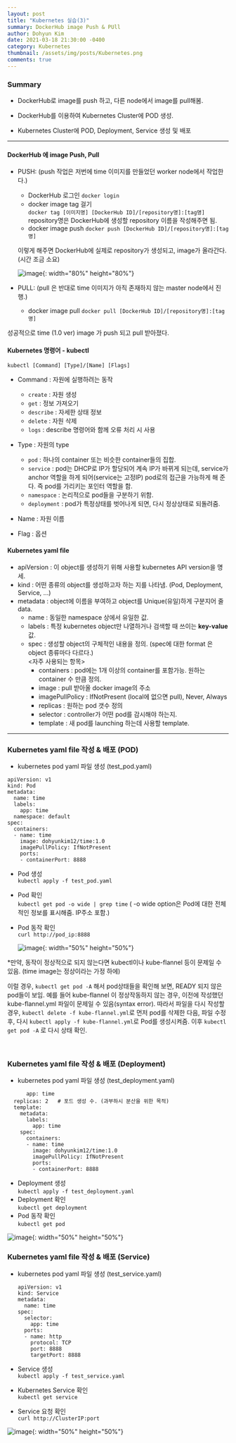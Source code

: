 ```yaml
---
layout: post
title: "Kubernetes 실습(3)"
summary: DockerHub image Push & PUll
author: Dohyun Kim
date: 2021-03-18 21:30:00 -0400
category: Kubernetes
thumbnail: /assets/img/posts/Kubernetes.png
comments: true
---
```


### Summary

- DockerHub로 image를 push 하고, 다른 node에서 image를 pull해봄.  

- DockerHub를 이용하여 Kubernetes Cluster에 POD 생성.

- Kubernetes Cluster에 POD, Deployment, Service 생성 및 배포

---

#### DockerHub 에 image Push, Pull
- PUSH: (push 작업은 저번에 time 이미지를 만들었던 worker node에서 작업한다.)
    + DockerHub 로그인 ```docker login```
    + docker image tag 걸기  
        ```docker tag [이미지명] [DockerHub ID]/[repository명]:[tag명]```  
        repository명은 DockerHub에 생성할 repository 이름을 작성해주면 됨.
    + docker image push
        ```docker push [DockerHub ID]/[repository명]:[tag명]```

    이렇게 해주면 DockerHub에 실제로 repository가 생성되고, image가 올라간다. (시간 조금 소요)

    ![image](https://user-images.githubusercontent.com/72643027/112596257-eaa1d600-8e4e-11eb-83a6-50e985351678.png){: width="80%" height="80%"}

- PULL: (pull 은 반대로 time 이미지가 아직 존재하지 않는 master node에서 진행.)
    + docker image pull
        ```docker pull [DockerHub ID]/[repository명]:[tag명]```

성공적으로 time (1.0 ver) image 가 push 되고 pull 받아졌다.

#### Kubernetes 명령어 - kubectl
```kubectl [Command] [Type]/[Name] [Flags]```  
- Command : 자원에 실행하려는 동작
    + ```create``` : 자원 생성
    + ```get``` : 정보 가져오기
    + ```describe``` : 자세한 상태 정보
    + ```delete``` : 자원 삭제 
    + ```logs``` : describe 명령어와 함께 오류 처리 시 사용

- Type : 자원의 type
    + ```pod``` : 하나의 container 또는 비슷한 container들의 집합.
    + ```service``` : pod는 DHCP로 IP가 할당되어 계속 IP가 바뀌게 되는데, service가 anchor 역할을 하게 되어(service는 고정IP) pod로의 접근을 가능하게 해 준다. 즉 pod를 가리키는 포인터 역할을 함.
    + ```namespace``` : 논리적으로 pod들을 구분하기 위함.
    + ```deployment``` : pod가 특정상태를 벗어나게 되면, 다시 정상상태로 되돌려줌.

- Name : 자원 이름
- Flag : 옵션


#### Kubernetes yaml file
- apiVersion : 이 object를 생성하기 위해 사용할 kubernetes API version을 명세.
- kind : 어떤 종류의 object를 생성하고자 하는 지를 나타냄. (Pod, Deployment, Service, ...)
- metadata : object에 이름을 부여하고 object를 Unique(유일)하게 구분지어 줄 data.
    + name : 동일한 namespace 상에서 유일한 값.
    + labels : 특정 kubernetes object만 나열하거나 검색할 때 쓰이는 **key-value** 값.
    + spec : 생성할 object의 구체적인 내용을 정의. (spec에 대한 format 은 object 종류마다 다르다.)  
        <자주 사용되는 항목>
        - containers : pod에는 1개 이상의 container를 포함가능. 원하는 container 수 만큼 정의.
        - image : pull 받아올 docker image의 주소
        - imagePullPolicy : IfNotPresent (local에 없으면 pull), Never, Always
        - replicas : 원하는 pod 갯수 정의
        - selector : controller가 어떤 pod를 감시해야 하는지.
        - template : 새 pod를 launching 하는데 사용할 template.

---

### Kubernetes yaml file 작성 & 배포 (POD)
- kubernetes pod yaml 파일 생성 (test_pod.yaml)  
```
apiVersion: v1
kind: Pod
metadata:
  name: time
  labels:
    app: time
  namespace: default
spec:
  containers:
  - name: time
    image: dohyunkim12/time:1.0
    imagePullPolicy: IfNotPresent
    ports:
    - containerPort: 8888
```

- Pod 생성  
    ```kubectl apply -f test_pod.yaml```
- Pod 확인  
    ```kubectl get pod -o wide | grep time``` ( -o wide option은 Pod에 대한 전체적인 정보를 표시해줌. IP주소 포함.)
- Pod 동작 확인  
    ```curl http://pod_ip:8888```

    ![image](https://user-images.githubusercontent.com/72643027/112599183-f099b600-8e52-11eb-8509-eb3f71db680e.png){: width="50%" height="50%"}


*만약, 동작이 정상적으로 되지 않는다면 kubectl이나 kube-flannel 등이 문제일 수 있음. (time image는 정상이라는 가정 하에)

이럴 경우, ```kubectl get pod -A``` 해서 pod상태들을 확인해 보면, READY 되지 않은 pod들이 보임. 예를 들어 kube-flannel 이 정상작동하지 않는 경우, 이전에 작성했던 kube-flannel.yml 파일이 문제일 수 있음(syntax error). 따라서 파일을 다시 작성할 경우, ```kubectl delete -f kube-flannel.yml```로 먼저 pod를 삭제한 다음, 파일 수정 후, 다시 ```kubectl apply -f kube-flannel.yml```로 Pod를 생성시켜줌. 이후 ```kubectl get pod -A``` 로 다시 상태 확인.

<br/>

### Kubernetes yaml file 작성 & 배포 (Deployment)
- kubernetes pod yaml 파일 생성 (test_deployment.yaml)
``` apiVersion: v1 kind: Deployment metadata: name: time labels: app: time namespace: default spec: selector: matchLabels:
      app: time
  replicas: 2   # 포드 생성 수. (과부하시 분산을 위한 목적)
  template:
    metadata:
      labels:
        app: time
    spec:
      containers:
      - name: time
        image: dohyunkim12/time:1.0
        imagePullPolicy: IfNotPresent
        ports:
        - containerPort: 8888
```
- Deployment 생성  
    ```kubectl apply -f test_deployment.yaml```
- Deployment 확인  
    ```kubectl get deployment```
- Pod 동작 확인  
    ```kubectl get pod```

![image](https://user-images.githubusercontent.com/72643027/112600741-eaa4d480-8e54-11eb-8bd8-5d7da1fb172c.png){: width="50%" height="50%"}

### Kubernetes yaml file 작성 & 배포 (Service)
- kubernetes pod yaml 파일 생성 (test_service.yaml)  
    ```
    apiVersion: v1
    kind: Service
    metadata:
      name: time
    spec:
      selector:
        app: time
      ports:
      - name: http
        protocol: TCP
        port: 8888
        targetPort: 8888
    ```

- Service 생성  
    ```kubectl apply -f test_service.yaml```
- Kubernetes Service 확인  
    ```kubectl get service```
- Service 요청 확인  
    ```curl http://ClusterIP:port```

![image](https://user-images.githubusercontent.com/72643027/112601310-a6fe9a80-8e55-11eb-9b42-23c6eb7f52a0.png){: width="50%" height="50%"}


